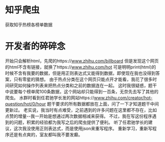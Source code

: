 # 知乎爬虫
获取知乎热榜各榜单数据
# 开发者的碎碎念
开始只会解析html，先爬的https://www.zhihu.com/billboard
但是发现这个网页的html不含有链接，就换了https://www.zhihu.com/hot
可是明明print(html)的时候不含有我要的数据，但是用正则表达式又能得到数据，即使现在我也没得到答案，只有零星的猜想。
由于热点分类在这个网页只能点开才能看，我花了很多时间研究如何操作列表来把热点分类和之前的数据连在一起。
这时我很疑惑，题干中说要每个榜单爬100条数据，这个网站却只能得到一百条，无奈先去写了其他的爬虫。
水群时看到任君驰学长发的网站https://www.zhihu.com/creator/hot-question/hot/0/hour
题干要求的所有数据都放在上面，问了一下才知道题干中间更新过。
老实说，我当时有点难受，之前遇到的许多问题在这里都不存在，比如点赞的增量--我一开始是想通过两次数据相减来获得。
不过，我在写这份程序遇到的问题，积累的经验都为我写之后的爬虫提供了便利。
听了任君驰学长的建议，这次我没使用正则表达式，而是使用json来重写程序。
重新学习，重新写程序还是有点爽的，室友都叫我不要发癫。
